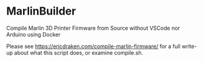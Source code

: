 # MarlinBuilder
Compile Marlin 3D Printer Firmware from Source without VSCode nor Arduino using Docker

Please see https://ericdraken.com/compile-marlin-firmware/ for a full write-up about what this script does, or examine compile.sh. 
